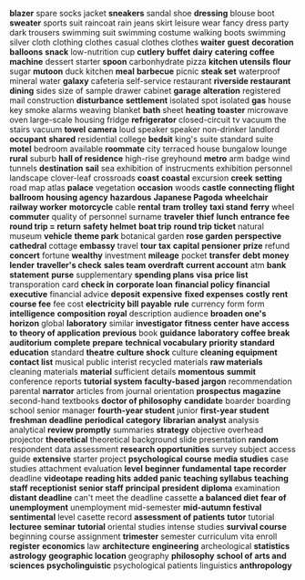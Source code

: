 **blazer**
spare socks
jacket
**sneakers**
sandal
shoe
**dressing**
blouse
boot
**sweater**
sports suit
raincoat
rain
jeans
skirt
leisure wear
fancy dress party
dark trousers
swimming suit
swimming costume
walking boots
swimming
silver cloth
clothing
clothes
casual clothes
clothes
**waiter**
**guest**
**decoration balloons**
**snack**
low-nutrition
cup
**cutlery**
**buffet**
**dairy**
**catering**
**coffee machine**
dessert
starter
**spoon**
carbonhydrate
pizza
**kitchen utensils**
**flour**
sugar
**mutoon**
duck
kitchen
**meal**
**barbecue**
picnic
**steak set**
waterproof
mineral water
**galaxy**
cafeteria
self-service restaurant
**riverside restaurant**
**dining**
sides
size of sample
drawer
cabinet
**garage**
**alteration**
registered mail
construction
**disturbance**
**settlement**
isolated spot
isolated
**gas**
house key
smoke alarms
weaving blanket
**bath**
sheet
**heating**
**toaster**
microwave oven
large-scale housing
fridge
**refrigerator**
closed-circuit tv
vacuum the stairs
vacuum
**towel**
**camera**
loud speaker
speaker
non-drinker
landlord
**occupant**
**shared**
residential college
**bedsit**
king's suite
standard suite
**motel**
bedroom
available
**roommate**
city
terraced house
bungalow
lounge
**rural**
suburb
**hall of residence**
high-rise
greyhound
**metro**
arm badge
wind tunnels
**destination**
**sail**
sea
exhibition of instrucments
exhibition
personnel
landscape
clover-leaf
crossroads
**coast**
**coastal**
excursion
**creek**
**setting**
road map
atlas
**palace**
vegetation
**occasion**
woods
**castle**
**connecting flight**
**ballroom**
**housing agency**
**hazardous**
**Japanese Pagoda**
**wheelchair**
**railway worker**
**motorcycle**
cable
**rental**
**tram**
**trolley**
**taxi stand**
**ferry**
wheel
**commuter**
quality of personnel
surname
**traveler**
**thief**
**lunch**
**entrance fee**
**round trip = return**
**safety helmet**
**boat trip**
**round trip ticket**
natural museum
**vehicle**
**theme park**
botanical garden
**rose garden**
**perspective**
**cathedral**
cottage
**embassy**
travel
**tour**
**tax**
**capital**
**pensioner**
**prize**
refund
**concert**
fortune
**wealthy**
investment
**mileage**
pocket
**transfer**
**debt**
**money lender**
**traveller's check**
**sales team**
**overdraft**
**current account**
atm
**bank statement**
**purse**
supplementary
**spending plans**
**visa**
**price list**
transporation card
**check in**
**corporate loan**
**financial policy**
**financial executive**
financial advice
**deposit**
**expensive**
**fixed expenses**
**costly**
**rent**
**course fee**
fee
cost
**electricity bill**
**payable**
**rule**
currency form
form
**intelligence**
**composition**
**royal**
description
audience
**broaden one's horizon**
global
**laboratory**
similar
**investigator**
**fitness center**
**have access to**
**theory of application**
**previous**
book
**guidance**
**laboratory**
**coffee break**
**auditorium**
**complete**
**prepare**
**technical vocabulary**
**priority**
**standard education**
standard
**theatre**
**culture shock**
culture
**cleaning equipment**
**contact list**
musical 
public interist
recycled materials
**raw materials**
cleaning materials
**material**
sufficient details
**momentous**
**summit**
conference reports
**tutorial system**
**faculty-based**
**jargon**
recommendation
parental
**narrator**
articles from journal
orientation
**prospectus**
**magazine**
second-hand textbooks
**doctor of philosophy**
**candidate**
boarder
boarding school
senior manager
**fourth-year student**
junior
**first-year student**
**freshman**
**deadline**
**periodical**
**category**
**librarian**
**analyst**
analysis
analytical
**review promptly**
summaries
**strategy**
objective
overhead projector
**theoretical**
theoretical background
slide presentation
**random**
respondent
data assessment
**research opportunities**
survey
subject access guide
**extensive**
starter project
**psychological course**
**media studies**
case studies
attachment
evaluation
**level**
**beginner**
**fundamental**
**tape recorder**
deadline
**videotape**
**reading hits**
**added panic**
**teaching syllabus**
**teaching staff**
**receptionist**
**senior staff**
**principal**
**president**
**diploma**
examination
**distant deadline**
can't meet the deadline
cassette
**a balanced diet**
**fear of unemployment**
unemployment
mid-semester
**mid-autumn festival**
**sentimental**
level
casette
record
**assessment of patients**
**tutor**
tutorial
**lecturee**
**seminar**
**tutorial**
oriental studies
intense studies
**survival course**
beginning course
assignment
**trimester**
semester
curriculum vita
enroll
**register**
**economics**
law
**architecture**
**engineering**
archeological
**statistics**
**astrology**
**geographic location**
geography
**philosophy**
**school of arts and sciences**
**psycholinguistic**
psychological patients
linguistics
**anthropology**
